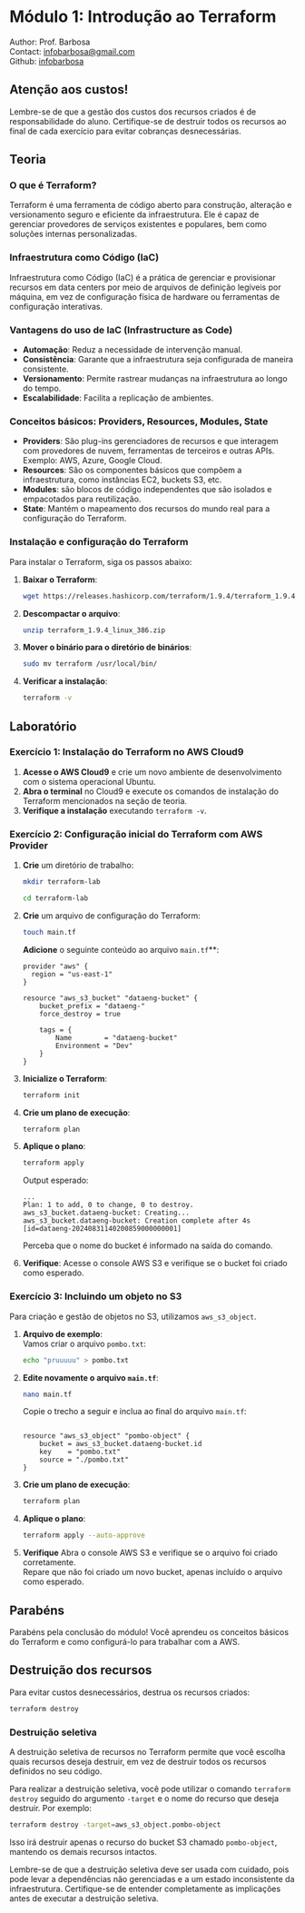 # Módulo 1: Introdução ao Terraform
Author: Prof. Barbosa<br>
Contact: infobarbosa@gmail.com<br>
Github: [infobarbosa](https://github.com/infobarbosa)

## Atenção aos custos!
Lembre-se de que a gestão dos custos dos recursos criados é de responsabilidade do aluno. Certifique-se de destruir todos os recursos ao final de cada exercício para evitar cobranças desnecessárias.

## Teoria

### O que é Terraform?
Terraform é uma ferramenta de código aberto para construção, alteração e versionamento seguro e eficiente da infraestrutura. Ele é capaz de gerenciar provedores de serviços existentes e populares, bem como soluções internas personalizadas.

### Infraestrutura como Código (IaC)
Infraestrutura como Código (IaC) é a prática de gerenciar e provisionar recursos em data centers por meio de arquivos de definição legíveis por máquina, em vez de configuração física de hardware ou ferramentas de configuração interativas.

### Vantagens do uso de IaC (Infrastructure as Code)
- **Automação**: Reduz a necessidade de intervenção manual.
- **Consistência**: Garante que a infraestrutura seja configurada de maneira consistente.
- **Versionamento**: Permite rastrear mudanças na infraestrutura ao longo do tempo.
- **Escalabilidade**: Facilita a replicação de ambientes.

### Conceitos básicos: Providers, Resources, Modules, State
- **Providers**: São plug-ins gerenciadores de recursos e que interagem com provedores de nuvem, ferramentas de terceiros e outras APIs. Exemplo: AWS, Azure, Google Cloud.
- **Resources**: São os componentes básicos que compõem a infraestrutura, como instâncias EC2, buckets S3, etc.
- **Modules**: são blocos de código independentes que são isolados e empacotados para reutilização.
- **State**: Mantém o mapeamento dos recursos do mundo real para a configuração do Terraform.

### Instalação e configuração do Terraform
Para instalar o Terraform, siga os passos abaixo:

1. **Baixar o Terraform**:
    ```sh
    wget https://releases.hashicorp.com/terraform/1.9.4/terraform_1.9.4_linux_386.zip
    ```

2. **Descompactar o arquivo**:
    ```sh
    unzip terraform_1.9.4_linux_386.zip
    ```

3. **Mover o binário para o diretório de binários**:
    ```sh
    sudo mv terraform /usr/local/bin/
    ```

4. **Verificar a instalação**:
    ```sh
    terraform -v
    ```

## Laboratório

### Exercício 1: Instalação do Terraform no AWS Cloud9

1. **Acesse o AWS Cloud9** e crie um novo ambiente de desenvolvimento com o sistema operacional Ubuntu.
2. **Abra o terminal** no Cloud9 e execute os comandos de instalação do Terraform mencionados na seção de teoria.
3. **Verifique a instalação** executando `terraform -v`.

### Exercício 2: Configuração inicial do Terraform com AWS Provider

1. **Crie** um diretório de trabalho:
    ```sh
    mkdir terraform-lab
    
    ```

    ```sh
    cd terraform-lab
    
    ```

2. **Crie** um arquivo de configuração do Terraform:
    ```sh
    touch main.tf
    
    ```

    **Adicione** o seguinte conteúdo ao arquivo `main.tf`**:
    ```hcl
    provider "aws" {
      region = "us-east-1"
    }

    resource "aws_s3_bucket" "dataeng-bucket" {
        bucket_prefix = "dataeng-"
        force_destroy = true

        tags = {
            Name        = "dataeng-bucket"
            Environment = "Dev"
        }
    }
    ```

3. **Inicialize o Terraform**:
    ```sh
    terraform init
    ```

4. **Crie um plano de execução**:
    ```sh
    terraform plan
    ```

5. **Aplique o plano**:
    ```sh
    terraform apply
    ```

    Output esperado:
    ```
    ...
    Plan: 1 to add, 0 to change, 0 to destroy.
    aws_s3_bucket.dataeng-bucket: Creating...
    aws_s3_bucket.dataeng-bucket: Creation complete after 4s [id=dataeng-20240831140200859000000001]
    ```

    Perceba que o nome do bucket é informado na saída do comando.

6. **Verifique**:
    Acesse o console AWS S3 e verifique se o bucket foi criado como esperado.

### Exercício 3: Incluindo um objeto no S3
Para criação e gestão de objetos no S3, utilizamos `aws_s3_object`.

1. **Arquivo de exemplo**:<br>
    Vamos criar o arquivo `pombo.txt`:
    ```sh
    echo "pruuuuu" > pombo.txt
    ```

2. **Edite novamente o arquivo `main.tf`**:
    ```sh
    nano main.tf
    ```

    Copie o trecho a seguir e inclua ao final do arquivo `main.tf`:
    ```hcl

    resource "aws_s3_object" "pombo-object" {
        bucket = aws_s3_bucket.dataeng-bucket.id
        key    = "pombo.txt"
        source = "./pombo.txt"
    }
    ```

3. **Crie um plano de execução**:
    ```sh
    terraform plan
    ```

4. **Aplique o plano**:
    ```sh
    terraform apply --auto-approve
    ```
5. **Verifique**
    Abra o console AWS S3 e verifique se o arquivo foi criado corretamente.<br>
    Repare que não foi criado um novo bucket, apenas incluído o arquivo como esperado.

## Parabéns
Parabéns pela conclusão do módulo! Você aprendeu os conceitos básicos do Terraform e como configurá-lo para trabalhar com a AWS.

## Destruição dos recursos
Para evitar custos desnecessários, destrua os recursos criados:
```sh
terraform destroy
```

### Destruição seletiva

A destruição seletiva de recursos no Terraform permite que você escolha quais recursos deseja destruir, em vez de destruir todos os recursos definidos no seu código.

Para realizar a destruição seletiva, você pode utilizar o comando `terraform destroy` seguido do argumento `-target` e o nome do recurso que deseja destruir. Por exemplo:

```sh
terraform destroy -target=aws_s3_object.pombo-object
```

Isso irá destruir apenas o recurso do bucket S3 chamado `pombo-object`, mantendo os demais recursos intactos.

Lembre-se de que a destruição seletiva deve ser usada com cuidado, pois pode levar a dependências não gerenciadas e a um estado inconsistente da infraestrutura. Certifique-se de entender completamente as implicações antes de executar a destruição seletiva.
